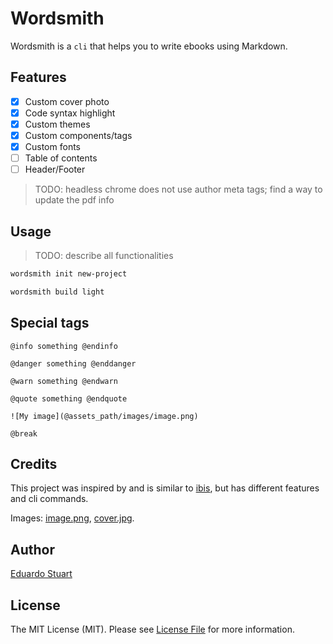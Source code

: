# Wordsmith

Wordsmith is a `cli` that helps you to write ebooks using Markdown.

## Features

- [x] Custom cover photo
- [x] Code syntax highlight
- [x] Custom themes
- [x] Custom components/tags
- [x] Custom fonts
- [ ] Table of contents
- [ ] Header/Footer

> TODO: headless chrome does not use author meta tags;
> find a way to update the pdf info

## Usage

> TODO: describe all functionalities

```sh
wordsmith init new-project
```

```sh
wordsmith build light
```

## Special tags

```blade
@info something @endinfo
```

```blade
@danger something @enddanger
```

```blade
@warn something @endwarn
```

```blade
@quote something @endquote
```

```blade
![My image](@assets_path/images/image.png)
```

```blade
@break
```

## Credits

This project was inspired by and is similar to [ibis](https://github.com/themsaid/ibis/), but has different features and cli commands.

Images: [image.png](https://www.iconfinder.com/search?q=ebook&style=solid&price=free), [cover.jpg](https://unsplash.com/@anniespratt).

## Author

[Eduardo Stuart](https://s.tuart.dev)

## License

The MIT License (MIT). Please see [License File](./LICENSE.md) for more information.
